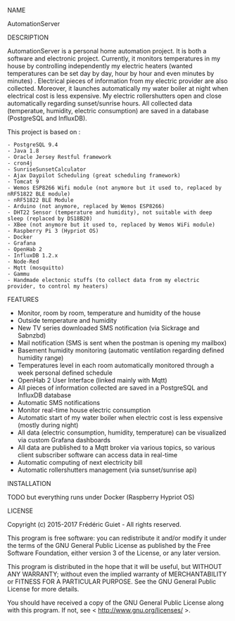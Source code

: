 NAME
    
  AutomationServer

DESCRIPTION

  AutomationServer is a personal home automation project. 
  It is both a software and electronic project.
  Currently, it monitors temperatures in my house by controlling independently my electric heaters (wanted temperatures can be set day by day, hour by hour and even minutes by minutes) . 
  Electrical pieces of information from my electric provider are also collected. 
  Moreover, it launches automatically my water boiler at night when electrical cost is less expensive. My electric rollershutters open and close automatically regarding sunset/sunrise hours.
  All collected data (temperatue, humidity, electric consumption) are saved in a database (PostgreSQL and InfluxDB).
  
  This project is based on :
  
    - PostgreSQL 9.4
    - Java 1.8
    - Oracle Jersey Restful framework
    - cron4j
    - SunriseSunsetCalculator
    - Ajax Daypilot Scheduling (great scheduling framework)
    - Tomcat 9
    - Wemos ESP8266 Wifi module (not anymore but it used to, replaced by nRF51822 BLE module)
    - nRF51822 BLE Module
    - Arduino (not anymore, replaced by Wemos ESP8266)
    - DHT22 Sensor (temperature and humidity), not suitable with deep sleep (replaced by DS18B20)
    - XBee (not anymore but it used to, replaced by Wemos WiFi module)
    - Raspberry Pi 3 (Hypriot OS)
    - Docker
    - Grafana
    - OpenHab 2
    - InfluxDB 1.2.x
    - Node-Red
    - Mqtt (mosquitto)
    - Gammu
    - Handmade electonic stuffs (to collect data from my electric provider, to control my heaters)
  
FEATURES

  - Monitor, room by room, temperature and humidity of the house
  - Outside temperature and humidity
  - New TV series downloaded SMS notification (via Sickrage and Sabnzbd)
  - Mail notification (SMS is sent when the postman is opening my mailbox)
  - Basement humidity monitoring (automatic ventilation regarding defined humidity range)
  - Temperatures level in each room automatically monitored through a week personal defined schedule
  - OpenHab 2 User Interface (linked mainly with Mqtt)
  - All pieces of information collected are saved in a PostgreSQL and InfluxDB database 
  - Automatic SMS notifications
  - Monitor real-time house electric consumption
  - Automatic start of my water boiler when electric cost is less expensive (mostly during night)
  - All data (electric consumption, humidity, temperature) can be visualized via custom Grafana dashboards
  - All data are published to a Mqtt broker via various topics, so various client subscriber software can access data in real-time
  - Automatic computing of next electricity bill
  - Automatic rollershutters management (via sunset/sunrise api)

INSTALLATION

  TODO but everything runs under Docker (Raspberry Hypriot OS) 

LICENSE

  Copyright (c) 2015-2017 Frédéric Guiet  - All rights reserved.

  This program is free software: you can redistribute it and/or modify
  it under the terms of the GNU General Public License as published by
  the Free Software Foundation, either version 3 of the License, or
  any later version.

  This program is distributed in the hope that it will be useful,
  but WITHOUT ANY WARRANTY; without even the implied warranty of
  MERCHANTABILITY or FITNESS FOR A PARTICULAR PURPOSE.  See the
  GNU General Public License for more details.

  You should have received a copy of the GNU General Public License
  along with this program.  If not, see < http://www.gnu.org/licenses/ >.
